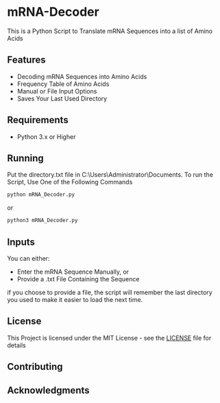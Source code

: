 # mRNA-Decoder
This is a Python Script to Translate mRNA Sequences into a list of Amino Acids

## Features
- Decoding mRNA Sequences into Amino Acids
- Frequency Table of Amino Acids
- Manual or File Input Options
- Saves Your Last Used Directory

## Requirements
- Python 3.x or Higher

## Running
Put the directory.txt file in C:\Users\Administrator\Documents.
To run the Script, Use One of the Following Commands
```bash
python mRNA_Decoder.py
```
or
```bash
python3 mRNA_Decoder.py
```

## Inputs
You can either:
- Enter the mRNA Sequence Manually, or
- Provide a .txt File Containing the Sequence

if you choose to provide a file, the script will remember the last directory you used to make it easier to load the next time.

## License
This Project is licensed under the MIT License - see the [LICENSE](LICENSE) file for details

## Contributing


## Acknowledgments
